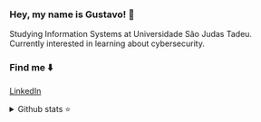 
### Hey, my name is Gustavo! 👋

Studying Information Systems at Universidade São Judas Tadeu.</br>
Currently interested in learning about cybersecurity.

### Find me ⬇️

[LinkedIn](https://linkedin.com/in/lima-gus) </br>

<details>
  <summary>Github stats ⭐</summary>
  </br>
  <p> 
    <img height="160em" src="https://github-readme-stats.vercel.app/api?username=lima-gus&show_icons=true&count_private=true&theme=react&hide_border=true" />
    <img height="160em" src="https://github-readme-stats.vercel.app/api/top-langs/?username=lima-gus&layout=compact&theme=react&count-private=true&hide_border=true&langs_count=9" />
  </p> 
</details>
